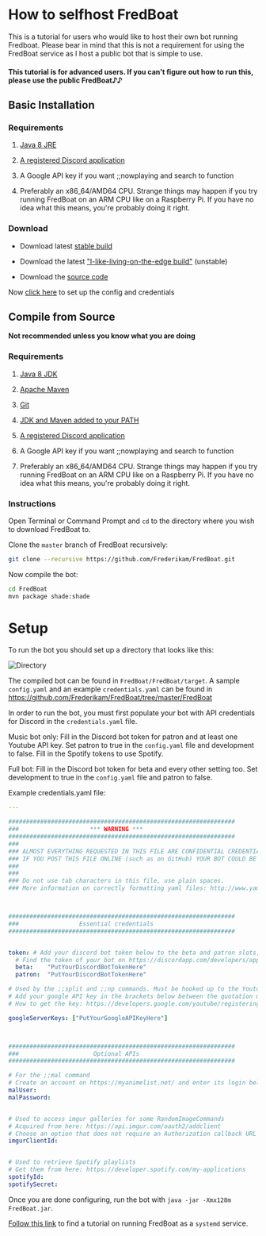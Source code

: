 # How to selfhost FredBoat
This is a tutorial for users who would like to host their own bot running Fredboat. Please bear in mind that this is not a requirement for using the FredBoat service as I host a public bot that is simple to use.

#### This tutorial is for advanced users. If you can't figure out how to run this, please use the public FredBoat♪♪

## Basic Installation

### Requirements

1. [Java 8 JRE](https://www.java.com/en/)

2. [A registered Discord application](https://github.com/reactiflux/discord-irc/wiki/Creating-a-discord-bot-&-getting-a-token)

3. A Google API key if you want ;;nowplaying and search to function

4. Preferably an x86_64/AMD64 CPU. Strange things may happen if you try running FredBoat on an ARM CPU like on a Raspberry Pi. If you have no idea what this means, you're probably doing it right.

### Download
* Download latest [stable build](https://ci.fredboat.com/viewLog.html?buildTypeId=FredBoat_Build&buildId=lastSuccessful&buildBranch=%3Cdefault%3E&tab=artifacts&guest=1)

* Download the latest ["I-like-living-on-the-edge build"](https://ci.fredboat.com/viewLog.html?buildTypeId=FredBoat_Build&buildId=lastSuccessful&buildBranch=refs%2Fheads%2Fdevelopment&tab=artifacts&guest=1) (unstable) 

* Download the [source code](https://github.com/Frederikam/FredBoat/)

Now [click here](https://fredboat.com/docs/selfhosting#setup) to set up the config and credentials

## Compile from Source

__Not recommended unless you know what you are doing__

### Requirements

1. [Java 8 JDK](http://www.oracle.com/technetwork/java/javase/downloads/jdk8-downloads-2133151.html)

2. [Apache Maven](https://maven.apache.org/install.html)

3. [Git](https://www.atlassian.com/git/tutorials/install-git)

4. [JDK and Maven added to your PATH](https://www.tutorialspoint.com/maven/maven_environment_setup.htm)

5. [A registered Discord application](https://github.com/reactiflux/discord-irc/wiki/Creating-a-discord-bot-&-getting-a-token)

6. A Google API key if you want ;;nowplaying and search to function

7. Preferably an x86_64/AMD64 CPU. Strange things may happen if you try running FredBoat on an ARM CPU like on a Raspberry Pi. If you have no idea what this means, you're probably doing it right.


### Instructions

Open Terminal or Command Prompt and `cd` to the directory where you wish to download FredBoat to.

Clone the `master` branch of FredBoat recursively:

```sh
git clone --recursive https://github.com/Frederikam/FredBoat.git
```

Now compile the bot:

```sh
cd FredBoat
mvn package shade:shade
```

# Setup

To run the bot you should set up a directory that looks like this:

![Directory](https://fred.moe/CsD.png)

The compiled bot can be found in `FredBoat/FredBoat/target`. A sample `config.yaml` and an example `credentials.yaml` can be found in https://github.com/Frederikam/FredBoat/tree/master/FredBoat

In order to run the bot, you must first populate your bot with API credentials for Discord in the `credentials.yaml` file.

Music bot only: Fill in the Discord bot token for patron and at least one Youtube API key. Set patron to true in the `config.yaml` file and development to false. Fill in the Spotify tokens to use Spotify.

Full bot: Fill in the Discord bot token for beta and every other setting too. Set development to true in the `config.yaml` file and patron to false.

Example credentials.yaml file:

```yaml
---

################################################################
###                    *** WARNING ***
################################################################
###
### ALMOST EVERYTHING REQUESTED IN THIS FILE ARE CONFIDENTIAL CREDENTIALS
### IF YOU POST THIS FILE ONLINE (such as on GitHub) YOUR BOT COULD BE COMPROMISED
###
###
### Do not use tab characters in this file, use plain spaces.
### More information on correctly formatting yaml files: http://www.yaml.org/start.html



################################################################
###                 Essential credentials
################################################################


token: # Add your discord bot token below to the beta and patron slots, between the quotation marks
  # Find the token of your bot on https://discordapp.com/developers/applications/me
  beta:    "PutYourDiscordBotTokenHere"
  patron:  "PutYourDiscordBotTokenHere"

# Used by the ;;split and ;;np commands. Must be hooked up to the Youtube Data API.
# Add your google API key in the brackets below between the quotation marks
# How to get the key: https://developers.google.com/youtube/registering_an_application

googleServerKeys: ["PutYourGoogleAPIKeyHere"]



################################################################
###                     Optional APIs
################################################################

# For the ;;mal command
# Create an account on https://myanimelist.net/ and enter its login below
malUser:
malPassword:


# Used to access imgur galleries for some RandomImageCommands
# Acquired from here: https://api.imgur.com/oauth2/addclient
# Choose an option that does not require an Authorization callback URL
imgurClientId:


# Used to retrieve Spotify playlists
# Get them from here: https://developer.spotify.com/my-applications
spotifyId:
spotifySecret:
```

Once you are done configuring, run the bot with `java -jar -Xmx128m FredBoat.jar`.


[Follow this link](http://docs.fredboat.com/systemdservice) to find a tutorial on running FredBoat as a `systemd` service.
